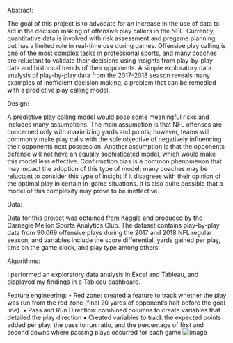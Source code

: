 Abstract:

The goal of this project is to advocate for an increase in the use of data to aid in the decision making of offensive play callers in the NFL. Currently, quantitative data is involved with risk assessment and pregame planning, but has a limited role in real-time use during games. Offensive play calling is one of the most complex tasks in professional sports, and many coaches are reluctant to validate their decisions using insights from play-by-play data and historical trends of their opponents. A simple exploratory data analysis of play-by-play data from the 2017-2018 season reveals many examples of inefficient decision making, a problem that can be remedied with a predictive play calling model. 

Design:

A predictive play calling model would pose some meaningful risks and includes many assumptions. The main assumption is that NFL offenses are concerned only with maximizing yards and points; however, teams will commonly make play calls with the sole objective of negatively influencing their opponents next possession. Another assumption is that the opponents defense will not have an equally sophisticated model, which would make this model less effective. 
Confirmation bias is a common phenomenon that may impact the adoption of this type of model; many coaches may be reluctant to consider this type of insight if it disagrees with their opinion of the optimal play in certain in-game situations. It is also quite possible that a model of this complexity may prove to be ineffective. 

Data:

Data for this project was obtained from Kaggle and produced by the Carnegie Mellon Sports Analytics Club. The dataset contains play-by-play data from 90,069 offensive plays during the 2017 and 2018 NFL regular season, and variables include the score differential, yards gained per play, time on the game clock, and play type among others.

Algorithms:

I performed an exploratory data analysis in Excel and Tableau, and displayed my findings in a Tableau dashboard. 

Feature engineering:
•	Red zone: created a feature to track whether the play was run from the red zone (final 20 yards of opponent’s half before the goal line). 
•	Pass and Run Direction: combined columns to create variables that detailed the play direction
•	Created variables to track the expected points added per play, the pass to run ratio, and the percentage of first and second downs where passing plays occurred for each game
![image](https://user-images.githubusercontent.com/86431477/137488568-1bd3e6f5-8894-4f1e-98be-e218f8f05676.png)
